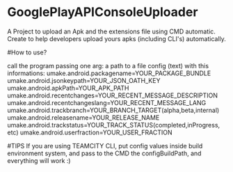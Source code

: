 # GooglePlayAPIConsoleUploader
A Project to upload an Apk and the extensions file using CMD automatic.
Create to help developers upload yours apks (including CLI's) automatically.


#How to use?

call the program passing one arg: a path to a file config (text) with this informations:
umake.android.packagename=YOUR_PACKAGE_BUNDLE
umake.android.jsonkeypath=YOUR_JSON_OATH_KEY
umake.android.apkPath=YOUR_APK_PATH
umake.android.recentchanges=YOUR_RECENT_MESSAGE_DESCRIPTION
umake.android.recentchangeslang=YOUR_RECENT_MESSAGE_LANG
umake.android.trackbranch=YOUR_BRANCH_TARGET(alpha,beta,internal)
umake.android.releasename=YOUR_RELEASE_NAME
umake.android.trackstatus=YOUR_TRACK_STATUS(completed,inProgress, etc)
umake.android.userfraction=YOUR_USER_FRACTION


#TIPS
If you are using TEAMCITY CLI, put config values inside build environment system, and pass to the CMD the configBuildPath, and everything will work :)
